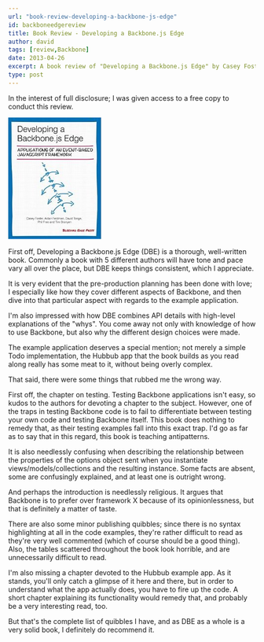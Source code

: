 ```yaml
---
url: "book-review-developing-a-backbone-js-edge"
id: backboneedgereview
title: Book Review - Developing a Backbone.js Edge
author: david
tags: [review,Backbone]
date: 2013-04-26
excerpt: A book review of "Developing a Backbone.js Edge" by Casey Foster et al
type: post
---
```


In the interest of full disclosure; I was given access to a free copy to conduct this review.

![iThoughts](./static/img/backbonejsedge.jpg)

First off, Developing a Backbone.js Edge (DBE) is a thorough, well-written book. Commonly a book with 5 different authors will have tone and pace vary all over the place, but DBE keeps things consistent, which I appreciate.

It is very evident that the pre-production planning has been done with love; I especially like how they cover different aspects of Backbone, and then dive into that particular aspect with regards to the example application.

I'm also impressed with how DBE combines API details with high-level explanations of the "whys". You come away not only with knowledge of how to use Backbone, but also why the different design choices were made.

The example application deserves a special mention; not merely a simple Todo implementation, the Hubbub app that the book builds as you read along really has some meat to it, without being overly complex.

That said, there were some things that rubbed me the wrong way.

First off, the chapter on testing. Testing Backbone applications isn't easy, so kudos to the authors for devoting a chapter to the subject. However, one of the traps in testing Backbone code is to fail to differentiate between testing your own code and testing Backbone itself. This book does nothing to remedy that, as their testing examples fall into this exact trap. I'd go as far as to say that in this regard, this book is teaching antipatterns.

It is also needlessly confusing when describing the relationship between the properties of the options object sent when you instantiate views/models/collections and the resulting instance. Some facts are absent, some are confusingly explained, and at least one is outright wrong.

And perhaps the introduction is needlessly religious. It argues that Backbone is to prefer over framework X because of its opinionlessness, but that is definitely a matter of taste.

There are also some minor publishing quibbles; since there is no syntax highlighting at all in the code examples, they're rather difficult to read as they're very well commented (which of course should be a good thing). Also, the tables scattered throughout the book look horrible, and are unnecessarily difficult to read.

I'm also missing a chapter devoted to the Hubbub example app. As it stands, you'll only catch a glimpse of it here and there, but in order to understand what the app actually does, you have to fire up the code. A short chapter explaining its functionality would remedy that, and probably be a very interesting read, too.

But that's the complete list of quibbles I have, and as DBE as a whole is a very solid book, I definitely do recommend it.
